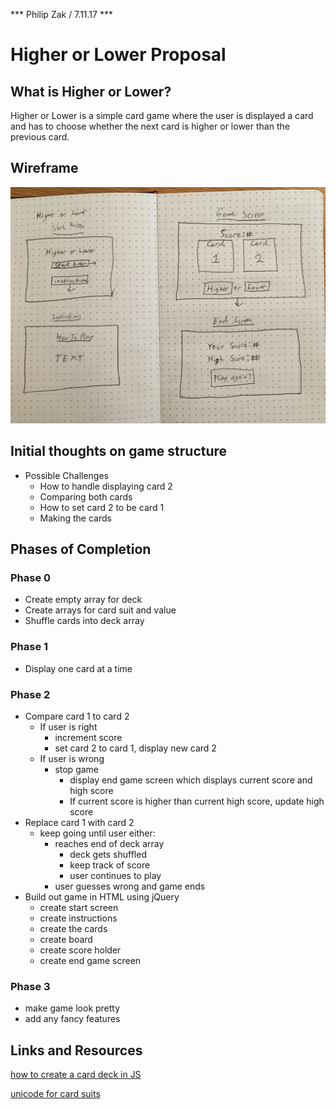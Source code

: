 *** Philip Zak / 7.11.17 ***

# Higher or Lower Proposal

## What is Higher or Lower?

Higher or Lower is a simple card game where the user is displayed a card and has to choose whether the next card is higher or lower than the previous card.

## Wireframe

![wireframe](wireframe.jpg)

## Initial thoughts on game structure

* Possible Challenges
  * How to handle displaying card 2
  * Comparing both cards
  * How to set card 2 to be card 1
  * Making the cards

## Phases of Completion

  ### Phase 0
  * Create empty array for deck
  * Create arrays for card suit and value
  * Shuffle cards into deck array
  ### Phase 1
  * Display one card at a time
  ### Phase 2
  * Compare card 1 to card 2
    * If user is right
      * increment score
      * set card 2 to card 1, display new card 2
    * If user is wrong
      * stop game
        * display end game screen which displays current score and high score
        * If current score is higher than current high score, update high score
  * Replace card 1 with card 2
    * keep going until user either:
      * reaches end of deck array
        * deck gets shuffled
        * keep track of score
        * user continues to play
      * user guesses wrong and game ends
  * Build out game in HTML using jQuery
    * create start screen
    * create instructions
    * create the cards
    * create board
    * create score holder
    * create end game screen
  ### Phase 3
  * make game look pretty
  * add any fancy features

## Links and Resources

[how to create a card deck in JS](http://www.thatsoftwaredude.com/content/6196/coding-a-card-deck-in-javascript)

[unicode for card suits](https://en.wikipedia.org/wiki/Playing_cards_in_Unicode#Card_suits)